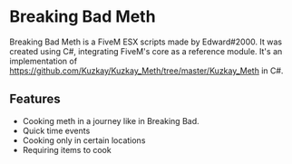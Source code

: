 # Breaking Bad Meth
Breaking Bad Meth is a FiveM ESX scripts made by Edward#2000. It was created using C#, integrating FiveM's core as a reference module. It's an implementation of https://github.com/Kuzkay/Kuzkay_Meth/tree/master/Kuzkay_Meth in C#.

## Features
- Cooking meth in a journey like in Breaking Bad.
- Quick time events
- Cooking only in certain locations
- Requiring items to cook
